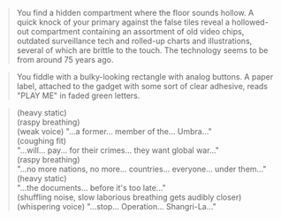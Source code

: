 >You find a hidden compartment where the floor sounds hollow. A quick knock of your primary against the false tiles reveal a hollowed-out compartment containing an assortment of old video chips, outdated surveillance tech and rolled-up charts and illustrations, several of which are brittle to the touch. The technology seems to be from around 75 years ago.  
  
>You fiddle with a bulky-looking rectangle with analog buttons. A paper label, attached to the gadget with some sort of clear adhesive, reads "PLAY ME" in faded green letters.  
  
>(heavy static)  
>(raspy breathing)  
>(weak voice) "...a former... member of the... Umbra..."  
>(coughing fit)  
>"...will... pay... for their crimes... they want global war..."  
>(raspy breathing)  
>"...no more nations, no more... countries... everyone... under them..."  
>(heavy static)  
>"...the documents... before it's too late..."  
>(shuffling noise, slow laborious breathing gets audibly closer)  
>(whispering voice) "...stop... Operation... Shangri-La..."  
